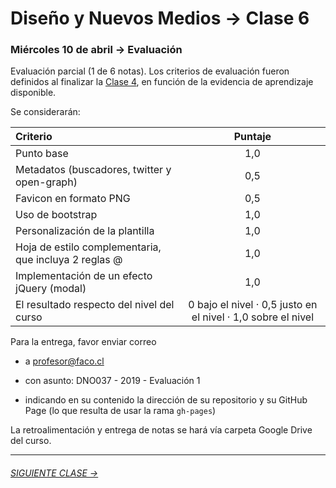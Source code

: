 # Diseño y Nuevos Medios → Clase 6  

### Miércoles 10 de abril → Evaluación

Evaluación parcial (1 de 6 notas). Los criterios de evaluación fueron definidos al finalizar la [Clase 4](https://github.com/profesorfaco/dno037-2019/tree/gh-pages/clase-04), en función de la evidencia de aprendizaje disponible. 

Se considerarán: 

| Criterio                                                | Puntaje |
|:--------------------------------------------------------|:-------:|
| Punto base                                              |   1,0   |
| Metadatos (buscadores, twitter y open-graph)            |   0,5   |
| Favicon en formato PNG                                  |   0,5   |
| Uso de bootstrap                                        |   1,0   |
| Personalización de la plantilla                         |   1,0   |
| Hoja de estilo complementaria, que incluya 2 reglas @   |   1,0   |
| Implementación de un efecto jQuery (modal)              |   1,0   |
| El resultado respecto del nivel del curso               |   0 bajo el nivel · 0,5 justo en el nivel · 1,0 sobre el nivel |

Para la entrega, favor enviar correo 

- a profesor@faco.cl 

- con asunto: DNO037 - 2019 - Evaluación 1

- indicando en su contenido la dirección de su repositorio y su GitHub Page (lo que resulta de usar la rama `gh-pages`)

La retroalimentación y entrega de notas se hará vía carpeta Google Drive del curso.

- - - - - - - 

###### [SIGUIENTE CLASE →](https://github.com/profesorfaco/dno037-2019/tree/gh-pages/clase-07)
